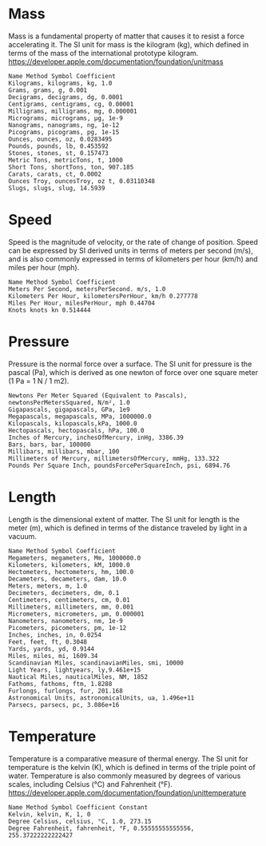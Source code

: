 
# Mass
Mass is a fundamental property of matter that causes it to resist a force accelerating it. The SI unit for mass is the kilogram (kg), which defined in terms of the mass of the international prototype kilogram.
https://developer.apple.com/documentation/foundation/unitmass

```
Name Method Symbol Coefficient
Kilograms, kilograms, kg, 1.0
Grams, grams, g, 0.001
Decigrams, decigrams, dg, 0.0001
Centigrams, centigrams, cg, 0.00001
Milligrams, milligrams, mg, 0.000001
Micrograms, micrograms, µg, 1e-9
Nanograms, nanograms, ng, 1e-12
Picograms, picograms, pg, 1e-15
Ounces, ounces, oz, 0.0283495
Pounds, pounds, lb, 0.453592
Stones, stones, st, 0.157473
Metric Tons, metricTons, t, 1000
Short Tons, shortTons, ton, 907.185
Carats, carats, ct, 0.0002
Ounces Troy, ouncesTroy, oz t, 0.03110348
Slugs, slugs, slug, 14.5939
```

# Speed
Speed is the magnitude of velocity, or the rate of change of position. Speed can be expressed by SI derived units in terms of meters per second (m/s), and is also commonly expressed in terms of kilometers per hour (km/h) and miles per hour (mph).

```
Name Method Symbol Coefficient
Meters Per Second, metersPerSecond. m/s, 1.0
Kilometers Per Hour, kilometersPerHour, km/h 0.277778
Miles Per Hour, milesPerHour, mph 0.44704
Knots knots kn 0.514444
```

# Pressure
Pressure is the normal force over a surface. The SI unit for pressure is the pascal (Pa), which is derived as one newton of force over one square meter (1 Pa = 1 N / 1 m2).
```
Newtons Per Meter Squared (Equivalent to Pascals), newtonsPerMetersSquared, N/m², 1.0
Gigapascals, gigapascals, GPa, 1e9
Megapascals, megapascals, MPa, 1000000.0
Kilopascals, kilopascals,kPa, 1000.0
Hectopascals, hectopascals, hPa, 100.0
Inches of Mercury, inchesOfMercury, inHg, 3386.39
Bars, bars, bar, 100000
Millibars, millibars, mbar, 100
Millimeters of Mercury, millimetersOfMercury, mmHg, 133.322
Pounds Per Square Inch, poundsForcePerSquareInch, psi, 6894.76
```

# Length
Length is the dimensional extent of matter. The SI unit for length is the meter (m), which is defined in terms of the distance traveled by light in a vacuum.
```
Name Method Symbol Coefficient
Megameters, megameters, Mm, 1000000.0
Kilometers, kilometers, kM, 1000.0
Hectometers, hectometers, hm, 100.0
Decameters, decameters, dam, 10.0
Meters, meters, m, 1.0
Decimeters, decimeters, dm, 0.1
Centimeters, centimeters, cm, 0.01
Millimeters, millimeters, mm, 0.001
Micrometers, micrometers, µm, 0.000001
Nanometers, nanometers, nm, 1e-9
Picometers, picometers, pm, 1e-12
Inches, inches, in, 0.0254
Feet, feet, ft, 0.3048
Yards, yards, yd, 0.9144
Miles, miles, mi, 1609.34
Scandinavian Miles, scandinavianMiles, smi, 10000
Light Years, lightyears, ly,9.461e+15
Nautical Miles, nauticalMiles, NM, 1852
Fathoms, fathoms, ftm, 1.8288
Furlongs, furlongs, fur, 201.168
Astronomical Units, astronomicalUnits, ua, 1.496e+11
Parsecs, parsecs, pc, 3.086e+16
```

# Temperature
Temperature is a comparative measure of thermal energy. The SI unit for temperature is the kelvin (K), which is defined in terms of the triple point of water. Temperature is also commonly measured by degrees of various scales, including Celsius (°C) and Fahrenheit (°F).
https://developer.apple.com/documentation/foundation/unittemperature
```
Name Method Symbol Coefficient Constant
Kelvin, kelvin, K, 1, 0
Degree Celsius, celsius, °C, 1.0, 273.15
Degree Fahrenheit, fahrenheit, °F, 0.55555555555556, 255.37222222222427
```


